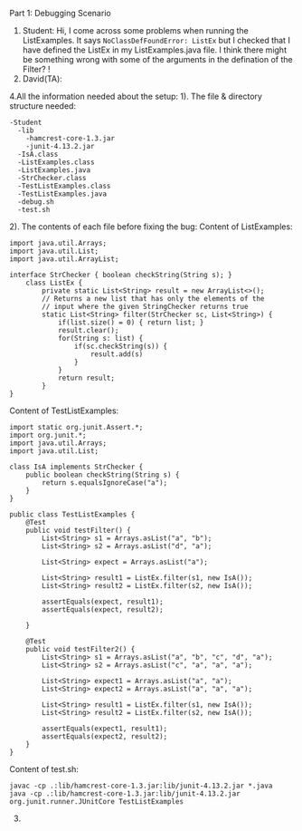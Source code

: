 Part 1: Debugging Scenario
1. Student: Hi, I come across some problems when running the ListExamples. It says ```NoClassDefFoundError: ListEx``` but I checked that I have defined the ListEx in my ListExamples.java file. I think there might be something wrong with some of the arguments in the defination of the Filter?
   !
2. David(TA): 










4.All the information needed about the setup:
1). The file & directory structure needed:
```
-Student
  -lib
    -hamcrest-core-1.3.jar
    -junit-4.13.2.jar
  -IsA.class
  -ListExamples.class
  -ListExamples.java
  -StrChecker.class
  -TestListExamples.class
  -TestListExamples.java
  -debug.sh
  -test.sh
```

2). The contents of each file before fixing the bug:
Content of ListExamples:
```
import java.util.Arrays;
import java.util.List;
import java.util.ArrayList;

interface StrChecker { boolean checkString(String s); }
    class ListEx {
        private static List<String> result = new ArrayList<>();
        // Returns a new list that has only the elements of the
        // input where the given StringChecker returns true
        static List<String> filter(StrChecker sc, List<String>) {
            if(list.size() = 0) { return list; }
            result.clear();
            for(String s: list) {
                if(sc.checkString(s)) {
                    result.add(s)
                }
            }
            return result;
        }
}
```

Content of TestListExamples:
```
import static org.junit.Assert.*;
import org.junit.*;
import java.util.Arrays;
import java.util.List;

class IsA implements StrChecker {
    public boolean checkString(String s) {
        return s.equalsIgnoreCase("a");
    }
}

public class TestListExamples {
    @Test
    public void testFilter() {
        List<String> s1 = Arrays.asList("a", "b");
        List<String> s2 = Arrays.asList("d", "a");

        List<String> expect = Arrays.asList("a");

        List<String> result1 = ListEx.filter(s1, new IsA());
        List<String> result2 = ListEx.filter(s2, new IsA());

        assertEquals(expect, result1);
        assertEquals(expect, result2);

    }

    @Test
    public void testFilter2() {
        List<String> s1 = Arrays.asList("a", "b", "c", "d", "a");
        List<String> s2 = Arrays.asList("c", "a", "a", "a");

        List<String> expect1 = Arrays.asList("a", "a");
        List<String> expect2 = Arrays.asList("a", "a", "a");

        List<String> result1 = ListEx.filter(s1, new IsA());
        List<String> result2 = ListEx.filter(s2, new IsA());

        assertEquals(expect1, result1);
        assertEquals(expect2, result2);
    }
}
```
Content of test.sh:
```
javac -cp .:lib/hamcrest-core-1.3.jar:lib/junit-4.13.2.jar *.java
java -cp .:lib/hamcrest-core-1.3.jar:lib/junit-4.13.2.jar org.junit.runner.JUnitCore TestListExamples
```

3)
